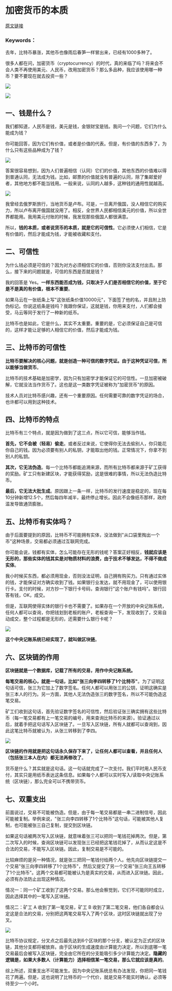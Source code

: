 # 加密货币的本质
[原文链接](http://www.ruanyifeng.com/blog/2018/01/cryptocurrency-tutorial.html)  

### Keywords：

去年，比特币暴涨，其他币也像雨后春笋一样冒出来，已经有1000多种了。  

很多人都在问，加密货币（cryptocurrency）的时代，真的来临了吗？将来会不会人类不再使用美元、人民币，改用加密货币？那么多品种，我应该使用哪一种币？要不要现在就去投资一些？  

![](http://www.ruanyifeng.com/blogimg/asset/2018/bg2018011101.jpg)  

![](http://www.ruanyifeng.com/blogimg/asset/2018/bg2018011102.jpg)

## 一、钱是什么？
我们都知道，人民币是钱，美元是钱，金银财宝是钱。我问一个问题，它们为什么能成为钱？  

你可能回答，因为它们有价值，或者是价值的代表。但是，有价值的东西多了，为什么只有这些品种成为了钱？  

![](http://www.ruanyifeng.com/blogimg/asset/2018/bg2018011103.jpg)  

答案很容易想到，因为人们普遍相信（认同）它们的价值，其他东西的价值难以得到普通认同，无法成为钱。比如，邮票的价值就没有普遍的认同，除了集邮爱好者，其他地方都不能当钱用。一般来说，认同的人越多，这种钱的通用性就越高。  

![](http://www.ruanyifeng.com/blogimg/asset/2018/bg2018011104.jpg)  

我曾经去俄罗斯旅行，当地货币是卢布。可是，一旦离开俄国，没人相信它的购买力，所以卢布离开俄国就没用了。相反，全世界人民都相信美元的价值，所以全世界都能用。我用美元付账的时候，我发现那些俄国人都很满意。  

所以，**钱的本质，或者说货币的本质，就是它的可信性**。它必须使人们相信，它是有价值的，然后才能成为钱，才能被收藏和支付。

## 二、可信性
为什么钱必须是可信的？因为对方必须相信它的价值，否则你没法支付出去。那么，接下来的问题就是，可信的东西是否就是钱？  

我的回答是 Yes。**一样东西能否成为钱，只取决于人们是否相信它的价值，至于它是不是真的有价值，根本不重要**。  

如果马云在一张纸条上写"这张纸条价值10000元"，下面签了他的名，并且附上防伪标记。你说这纸条是钱吗？我跟你保证，这就是钱，你用来支付，人们都会接受，马云等同于发行了一种新的纸币。  

比特币也是如此，它是什么，其实不太重要。重要的是，它必须保证自己是可信的，这样才能让足够的人相信它的价值，然后才能成为钱。  

## 三、比特币的可信性
**比特币要解决的核心问题，就是创造一种可信的数字凭证。由于这种凭证可信，所以能够当做货币**。  

比特币的技术基础是加密学，因为只有加密学才能保证它的可信性。一旦加密被破解，它就没法当作货币了。这也是这一类数字凭证被称为"加密货币"的原因。  

技术人员对比特币感兴趣，还有一个重要原因。任何需要可靠的数字凭证的场合，也许都可以用到这种技术。  

## 四、比特币的特点
比特币有三个特点，就是因为做到了这三点，所以它可信，能够当作钱。  

**首先，它不会被（轻易）偷走**。或者反过来说，它使得你无法去偷别人，你只能花你自己的钱。因为必须要有别人的私钥，才能取出他的钱。正常情况下，你拿不到别人的私钥。  

**其次，它无法伪造**。每一个比特币都能追溯来源，而所有比特币都来源于矿工获得的奖励。矿工只有新建区块，才能获得奖励，这是很难的事情，所以无法伪造比特币。  

**最后，它无法大批生成**。原因跟上一条一样，比特币的发行速度是稳定的，现在每10分钟新增12.5个，然后每四年减半，最终停止增长。因此不会像纸币那样，政府滥发导致通货膨胀。  

## 五、比特币有实体吗？
由于后面要提到的原因，比特币不可能拥有实体，没法做到"从口袋里掏出一个币"这种场景，交易都必须通过互联网完成。  

你可能会说，钱都有实体，怎么可能存在无形的钱呢？答案正好相反，**钱就应该是无形的，那些实体的钱其实是对物质材料的浪费，由于技术不够发达，不得不做成实体**。  

我小时候买东西，都必须用现金，否则没法证明，自己拥有购买力。只有通过实体的钱，才能保证对方确实收到了钱。如果银行业发达，就不用现金了，可以使用银行卡。支付的时候，对方抄一下银行卡号码，查询银行"这个账户有钱吗"。银行回答有钱，OK，成交。  

但是，互联网使得实体的银行卡也不需要了。如果存在一个开放的中央记账系统，任何人都可以查询，你把钱划到老板的账户，老板查询一下，发现收到了，交易自动成交，整个过程都是无形的，还需要什么银行卡呢？  

![](http://www.ruanyifeng.com/blogimg/asset/2018/bg2018011108.jpg)  

**这个中央记账系统已经实现了，就叫做区块链**。  

## 六、区块链的作用
**区块链就是一个数据库，记载了所有的交易，用作中央记账系统。**  

**每笔交易的核心，就是一句话，比如"张三向李四转移了1个比特币"**。为了证明这句话可信，张三为它加上了数字签名。任何人都可以用张三的公钥，证明这确实是张三本人的行为。另一方面，其他人无法伪造张三的数字签名，所以不可能伪造这笔交易。  

矿工们收到这句话，首先验证数字签名的可信性，然后验证张三确实拥有这些比特币（每一笔交易都有上一笔交易的编号，用来查询比特币的来源）。验证通过以后，就着手把这句话写入区块链了。一旦写入区块链，所有人就都可以查询到，因此这笔比特币就被认为，从张三转移到了李四。  

![](http://www.ruanyifeng.com/blogimg/asset/2018/bg2018011107.png)  

**区块链的作用就是把这句话永久保存下来了，让任何人都可以查看，并且任何人（包括张三本人在内）都无法再修改了**。  

货币是什么？其实就是这句话。这一句话就完成了一次支付。我们平时用人民币支付，其实只是用纸币表达这条信息。如果每个人都可以实时写入/读取中央记账系统（区块链），那么完全可以不携带货币。  

## 七、双重支出
前面说过，交易不可能被伪造。但是，由于每一笔交易都是一串二进制信号，因此可能被复制。举例来说，"张三向李四转移了1个比特币"这句话，可能被其他人复制，也可能被张三自己复制，提交到区块链。  

如果这句话被两次写入区块链，就意味着张三可以把同一笔钱花掉两次。但是，第二次写入的时候，查询区块链可以发现张三已经把这笔钱花掉了，从而认定这是不合法的交易，不能写入区块链。因此，复制交易是不可能的。  

比较麻烦的是另一种情况，就是张三把同一笔钱付给两个人。他先向区块链提交一个交易"张三向李四转移了1个比特币"，然后又提交了另一个交易"张三向王五转移了1个比特币"。这两个交易都可能被认为是真实的交易，从而进入区块链。因此，必须有办法防止出现这种情况。  

情况一：同一个矿工收到了这两个交易。那么他会察觉到，它们不可能同时成立，因此选择其中的一笔写入区块链。  

情况二：矿工 A 收到了第一笔交易，矿工 B 收到了第二笔交易，他们各自都会认定这是合法的交易，分别把这两笔交易写入了两个区块，这时区块链就出现了分叉。  

![](http://www.ruanyifeng.com/blogimg/asset/2018/bg2018011109.png)  

比特币协议规定，分叉点之后最先达到6个区块的那个分支，被认定为正式的区块链，其他分支都将被放弃。由于区块的生成速度由计算能力决定，所以到底哪一笔交易最后会被写入区块链，完全由它所在的分支能吸引多少计算能力决定。**隐藏的逻辑是，如果大多数人（计算能力）选择相信某一笔交易，那么它就应该是真的**。

综上所述，双重支出不可能发生。因为中央记账系统总有办法发现，你把同一笔钱花了两遍。但是，这也说明了比特币的一个代价，就是交易不能实时确认，必须等待至少一个小时。
